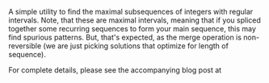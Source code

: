 A simple utility to find the maximal subsequences of integers with regular intervals. Note, that these are maximal intervals, meaning that if you spliced together some recurring sequences to form your main sequence, this may find spurious patterns. But, that's expected, as the merge operation is non-reversible (we are just picking solutions that optimize for length of sequence).

For complete details, please see the accompanying blog post at <LINK>


